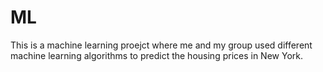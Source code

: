 # ML
This is a machine learning proejct where me and my group used different machine learning algorithms to predict the housing prices in New York. 
